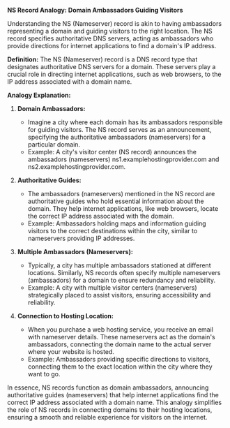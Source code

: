 **NS Record Analogy: Domain Ambassadors Guiding Visitors**

Understanding the NS (Nameserver) record is akin to having ambassadors representing a domain and guiding visitors to the right location. The NS record specifies authoritative DNS servers, acting as ambassadors who provide directions for internet applications to find a domain's IP address.

**Definition:**
The NS (Nameserver) record is a DNS record type that designates authoritative DNS servers for a domain. These servers play a crucial role in directing internet applications, such as web browsers, to the IP address associated with a domain name.

**Analogy Explanation:**

1. **Domain Ambassadors:**
   - Imagine a city where each domain has its ambassadors responsible for guiding visitors. The NS record serves as an announcement, specifying the authoritative ambassadors (nameservers) for a particular domain.
   - Example: A city's visitor center (NS record) announces the ambassadors (nameservers) ns1.examplehostingprovider.com and ns2.examplehostingprovider.com.

2. **Authoritative Guides:**
   - The ambassadors (nameservers) mentioned in the NS record are authoritative guides who hold essential information about the domain. They help internet applications, like web browsers, locate the correct IP address associated with the domain.
   - Example: Ambassadors holding maps and information guiding visitors to the correct destinations within the city, similar to nameservers providing IP addresses.

3. **Multiple Ambassadors (Nameservers):**
   - Typically, a city has multiple ambassadors stationed at different locations. Similarly, NS records often specify multiple nameservers (ambassadors) for a domain to ensure redundancy and reliability.
   - Example: A city with multiple visitor centers (nameservers) strategically placed to assist visitors, ensuring accessibility and reliability.

4. **Connection to Hosting Location:**
   - When you purchase a web hosting service, you receive an email with nameserver details. These nameservers act as the domain's ambassadors, connecting the domain name to the actual server where your website is hosted.
   - Example: Ambassadors providing specific directions to visitors, connecting them to the exact location within the city where they want to go.

In essence, NS records function as domain ambassadors, announcing authoritative guides (nameservers) that help internet applications find the correct IP address associated with a domain name. This analogy simplifies the role of NS records in connecting domains to their hosting locations, ensuring a smooth and reliable experience for visitors on the internet.